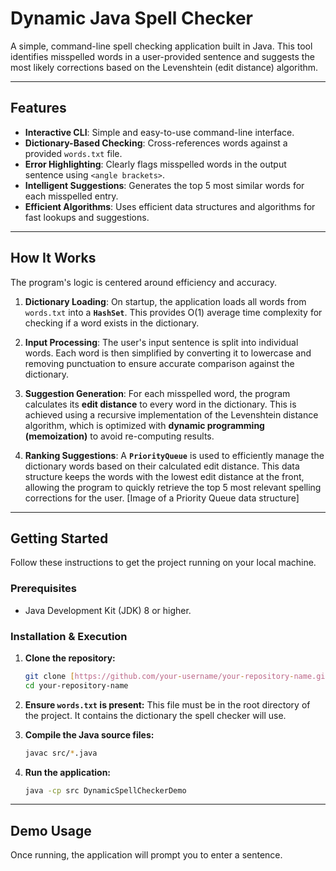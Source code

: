 # Dynamic Java Spell Checker

A simple, command-line spell checking application built in Java. This tool identifies misspelled words in a user-provided sentence and suggests the most likely corrections based on the Levenshtein (edit distance) algorithm.

---

## Features 

* **Interactive CLI**: Simple and easy-to-use command-line interface.
* **Dictionary-Based Checking**: Cross-references words against a provided `words.txt` file.
* **Error Highlighting**: Clearly flags misspelled words in the output sentence using `<angle brackets>`.
* **Intelligent Suggestions**: Generates the top 5 most similar words for each misspelled entry.
* **Efficient Algorithms**: Uses efficient data structures and algorithms for fast lookups and suggestions.

---

## How It Works 

The program's logic is centered around efficiency and accuracy.

1.  **Dictionary Loading**: On startup, the application loads all words from `words.txt` into a **`HashSet`**. This provides O(1) average time complexity for checking if a word exists in the dictionary.

2.  **Input Processing**: The user's input sentence is split into individual words. Each word is then simplified by converting it to lowercase and removing punctuation to ensure accurate comparison against the dictionary.

3.  **Suggestion Generation**: For each misspelled word, the program calculates its **edit distance** to every word in the dictionary. This is achieved using a recursive implementation of the Levenshtein distance algorithm, which is optimized with **dynamic programming (memoization)** to avoid re-computing results.

4.  **Ranking Suggestions**: A **`PriorityQueue`** is used to efficiently manage the dictionary words based on their calculated edit distance. This data structure keeps the words with the lowest edit distance at the front, allowing the program to quickly retrieve the top 5 most relevant spelling corrections for the user. [Image of a Priority Queue data structure]

---

## Getting Started

Follow these instructions to get the project running on your local machine.

### Prerequisites

* Java Development Kit (JDK) 8 or higher.

### Installation & Execution

1.  **Clone the repository:**
    ```sh
    git clone [https://github.com/your-username/your-repository-name.git](https://github.com/your-username/your-repository-name.git)
    cd your-repository-name
    ```

2.  **Ensure `words.txt` is present:**
    This file must be in the root directory of the project. It contains the dictionary the spell checker will use.

3.  **Compile the Java source files:**
    ```sh
    javac src/*.java
    ```

4.  **Run the application:**
    ```sh
    java -cp src DynamicSpellCheckerDemo
    ```

---

## Demo Usage

Once running, the application will prompt you to enter a sentence.
